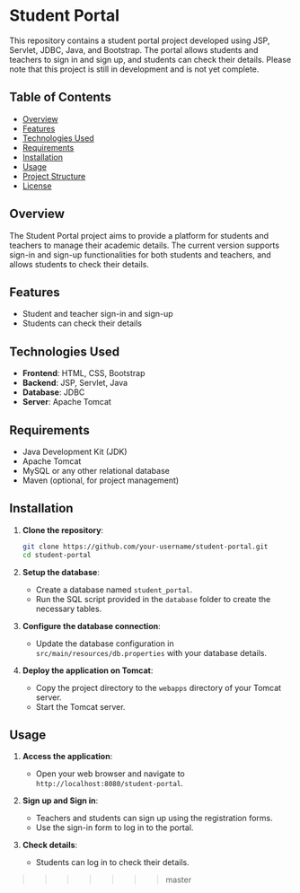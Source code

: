 # Student Portal

This repository contains a student portal project developed using JSP, Servlet, JDBC, Java, and Bootstrap. The portal allows students and teachers to sign in and sign up, and students can check their details. Please note that this project is still in development and is not yet complete.

## Table of Contents

- [Overview](#overview)
- [Features](#features)
- [Technologies Used](#technologies-used)
- [Requirements](#requirements)
- [Installation](#installation)
- [Usage](#usage)
- [Project Structure](#project-structure)
- [License](#license)

## Overview

The Student Portal project aims to provide a platform for students and teachers to manage their academic details. The current version supports sign-in and sign-up functionalities for both students and teachers, and allows students to check their details.

## Features

- Student and teacher sign-in and sign-up
- Students can check their details

## Technologies Used

- **Frontend**: HTML, CSS, Bootstrap
- **Backend**: JSP, Servlet, Java
- **Database**: JDBC
- **Server**: Apache Tomcat

## Requirements

- Java Development Kit (JDK)
- Apache Tomcat
- MySQL or any other relational database
- Maven (optional, for project management)

## Installation

1. **Clone the repository**:
    ```sh
    git clone https://github.com/your-username/student-portal.git
    cd student-portal
    ```

2. **Setup the database**:
    - Create a database named `student_portal`.
    - Run the SQL script provided in the `database` folder to create the necessary tables.

3. **Configure the database connection**:
    - Update the database configuration in `src/main/resources/db.properties` with your database details.

4. **Deploy the application on Tomcat**:
    - Copy the project directory to the `webapps` directory of your Tomcat server.
    - Start the Tomcat server.

## Usage

1. **Access the application**:
    - Open your web browser and navigate to `http://localhost:8080/student-portal`.

2. **Sign up and Sign in**:
    - Teachers and students can sign up using the registration forms.
    - Use the sign-in form to log in to the portal.

3. **Check details**:
    - Students can log in to check their details.



>>>>>>> master
